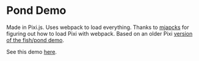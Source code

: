 # Pond Demo

Made in Pixi.js. Uses webpack to load everything. Thanks to
[mjapcks](https://gist.github.com/mjackson/ecd3914ebee934f4daf4) for figuring out
how to load Pixi with webpack. Based on an older Pixi [version of the fish/pond
demo](http://www.creativebloq.com/netmag/get-started-pixijs-81412778).

See this demo [here](http://danielochoa.github.io/pixi-webpack-pond-demo/).
